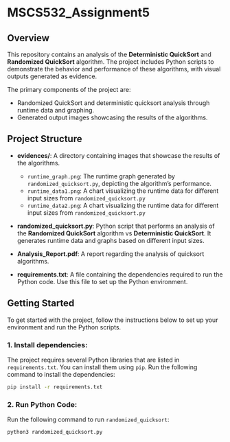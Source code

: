 # MSCS532_Assignment5

## Overview
This repository contains an analysis of the **Deterministic QuickSort** and **Randomized QuickSort** algorithm. The project includes Python scripts to demonstrate the behavior and performance of these algorithms, with visual outputs generated as evidence.

The primary components of the project are:
- Randomized QuickSort and deterministic quicksort analysis through runtime data and graphing.
- Generated output images showcasing the results of the algorithms.

## Project Structure

- **evidences/**: A directory containing images that showcase the results of the algorithms.
  - `runtime_graph.png`: The runtime graph generated by `randomized_quicksort.py`, depicting the algorithm’s performance.
  - `runtime_data1.png`: A chart visualizing the runtime data for different input sizes from `randomized_quicksort.py`
  - `runtime_data2.png`: A chart visualizing the runtime data for different input sizes from `randomized_quicksort.py` 


- **randomized_quicksort.py**: Python script that performs an analysis of the **Randomized QuickSort** algorithm vs **Deterministic QuickSort**. It generates runtime data and graphs based on different input sizes.
  


- **Analysis_Report.pdf**: A report regarding the analysis of quicksort algorithms.

- **requirements.txt**: A file containing the dependencies required to run the Python code. Use this file to set up the Python environment.

## Getting Started

To get started with the project, follow the instructions below to set up your environment and run the Python scripts.

### 1. Install dependencies:
The project requires several Python libraries that are listed in `requirements.txt`. You can install them using `pip`. Run the following command to install the dependencies:
```bash
pip install -r requirements.txt
```

### 2. Run Python Code:
Run the following command to run `randomized_quicksort`:
```bash
python3 randomized_quicksort.py
```





